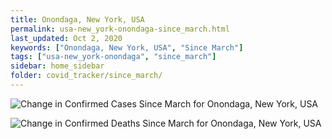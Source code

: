 ```yaml
---
title: Onondaga, New York, USA
permalink: usa-new_york-onondaga-since_march.html
last_updated: Oct 2, 2020
keywords: ["Onondaga, New York, USA", "Since March"]
tags: ["usa-new_york-onondaga", "since_march"]
sidebar: home_sidebar
folder: covid_tracker/since_march/
---
```


![Change in Confirmed Cases Since March for Onondaga, New York, USA](images/graphs/usa-new_york-onondaga-delta_confirmed-since_march_graph.png)

![Change in Confirmed Deaths Since March for Onondaga, New York, USA](images/graphs/usa-new_york-onondaga-delta_deaths-since_march_graph.png)
